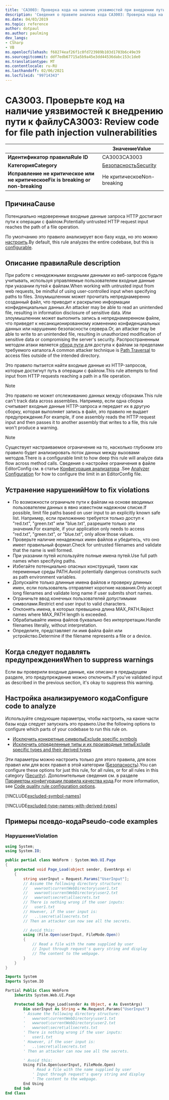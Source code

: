 ```yaml
---
title: 'CA3003: Проверка кода на наличие уязвимостей при внедрении пути к файлам (анализ кода)'
description: 'Сведения о правиле анализа кода CA3003: Проверка кода на наличие уязвимостей при внедрении пути к файлам'
ms.date: 04/03/2019
ms.topic: reference
author: dotpaul
ms.author: paulming
dev_langs:
- CSharp
- VB
ms.openlocfilehash: f68274eaf26f1c0fd723989b103d1703b6c49e39
ms.sourcegitcommit: ddf7edb67715a5b9a45e3dd44536dabc153c1de0
ms.translationtype: MT
ms.contentlocale: ru-RU
ms.lasthandoff: 02/06/2021
ms.locfileid: "99714343"
---
```

# <a name="ca3003-review-code-for-file-path-injection-vulnerabilities"></a><span data-ttu-id="0a547-103">CA3003. Проверьте код на наличие уязвимостей к внедрению пути к файлу</span><span class="sxs-lookup"><span data-stu-id="0a547-103">CA3003: Review code for file path injection vulnerabilities</span></span>

| | <span data-ttu-id="0a547-104">Значение</span><span class="sxs-lookup"><span data-stu-id="0a547-104">Value</span></span> |
|-|-|
| <span data-ttu-id="0a547-105">**Идентификатор правила**</span><span class="sxs-lookup"><span data-stu-id="0a547-105">**Rule ID**</span></span> |<span data-ttu-id="0a547-106">CA3003</span><span class="sxs-lookup"><span data-stu-id="0a547-106">CA3003</span></span>|
| <span data-ttu-id="0a547-107">**Категория**</span><span class="sxs-lookup"><span data-stu-id="0a547-107">**Category**</span></span> |[<span data-ttu-id="0a547-108">Безопасность</span><span class="sxs-lookup"><span data-stu-id="0a547-108">Security</span></span>](security-warnings.md)|
| <span data-ttu-id="0a547-109">**Исправление не критическое или не критическое**</span><span class="sxs-lookup"><span data-stu-id="0a547-109">**Fix is breaking or non-breaking**</span></span> |<span data-ttu-id="0a547-110">Не критическое</span><span class="sxs-lookup"><span data-stu-id="0a547-110">Non-breaking</span></span>|

## <a name="cause"></a><span data-ttu-id="0a547-111">Причина</span><span class="sxs-lookup"><span data-stu-id="0a547-111">Cause</span></span>

<span data-ttu-id="0a547-112">Потенциально недоверенные входные данные запроса HTTP достигают пути к операции с файлом.</span><span class="sxs-lookup"><span data-stu-id="0a547-112">Potentially untrusted HTTP request input reaches the path of a file operation.</span></span>

<span data-ttu-id="0a547-113">По умолчанию это правило анализирует всю базу кода, но это можно [настроить](#configure-code-to-analyze).</span><span class="sxs-lookup"><span data-stu-id="0a547-113">By default, this rule analyzes the entire codebase, but this is [configurable](#configure-code-to-analyze).</span></span>

## <a name="rule-description"></a><span data-ttu-id="0a547-114">Описание правила</span><span class="sxs-lookup"><span data-stu-id="0a547-114">Rule description</span></span>

<span data-ttu-id="0a547-115">При работе с ненадежными входными данными из веб-запросов будьте учитывать, используя управляемые пользователем входные данные при указании путей к файлам.</span><span class="sxs-lookup"><span data-stu-id="0a547-115">When working with untrusted input from web requests, be mindful of using user-controlled input when specifying paths to files.</span></span> <span data-ttu-id="0a547-116">Злоумышленник может прочитать непреднамеренно созданный файл, что приводит к раскрытию информации конфиденциальных данных.</span><span class="sxs-lookup"><span data-stu-id="0a547-116">An attacker may be able to read an unintended file, resulting in information disclosure of sensitive data.</span></span> <span data-ttu-id="0a547-117">Или злоумышленник может выполнить запись в непреднамеренном файле, что приведет к несанкционированному изменению конфиденциальных данных или нарушению безопасности сервера.</span><span class="sxs-lookup"><span data-stu-id="0a547-117">Or, an attacker may be able to write to an unintended file, resulting in unauthorized modification of sensitive data or compromising the server's security.</span></span> <span data-ttu-id="0a547-118">Распространенным методом атаки является [обход пути](https://www.owasp.org/index.php/Path_Traversal) для доступа к файлам за пределами требуемого каталога.</span><span class="sxs-lookup"><span data-stu-id="0a547-118">A common attacker technique is [Path Traversal](https://www.owasp.org/index.php/Path_Traversal) to access files outside of the intended directory.</span></span>

<span data-ttu-id="0a547-119">Это правило пытается найти входные данные из HTTP-запросов, которые достигнут путь в операции с файлом.</span><span class="sxs-lookup"><span data-stu-id="0a547-119">This rule attempts to find input from HTTP requests reaching a path in a file operation.</span></span>

> [!NOTE]
> <span data-ttu-id="0a547-120">Это правило не может отслеживанию данных между сборками.</span><span class="sxs-lookup"><span data-stu-id="0a547-120">This rule can't track data across assemblies.</span></span> <span data-ttu-id="0a547-121">Например, если одна сборка считывает входные данные HTTP-запроса и передает их в другую сборку, которая выполняет запись в файл, это правило не выдает предупреждение.</span><span class="sxs-lookup"><span data-stu-id="0a547-121">For example, if one assembly reads the HTTP request input and then passes it to another assembly that writes to a file, this rule won't produce a warning.</span></span>

> [!NOTE]
> <span data-ttu-id="0a547-122">Существует настраиваемое ограничение на то, насколько глубоким это правило будет анализировать поток данных между вызовами методов.</span><span class="sxs-lookup"><span data-stu-id="0a547-122">There is a configurable limit to how deep this rule will analyze data flow across method calls.</span></span> <span data-ttu-id="0a547-123">Сведения о настройке ограничения в файле EditorConfig см. в статье [Конфигурация анализатора](https://github.com/dotnet/roslyn-analyzers/blob/master/docs/Analyzer%20Configuration.md#dataflow-analysis) .</span><span class="sxs-lookup"><span data-stu-id="0a547-123">See [Analyzer Configuration](https://github.com/dotnet/roslyn-analyzers/blob/master/docs/Analyzer%20Configuration.md#dataflow-analysis) for how to configure the limit in an EditorConfig file.</span></span>

## <a name="how-to-fix-violations"></a><span data-ttu-id="0a547-124">Устранение нарушений</span><span class="sxs-lookup"><span data-stu-id="0a547-124">How to fix violations</span></span>

- <span data-ttu-id="0a547-125">По возможности ограничьте пути к файлам на основе вводимых пользователем данных в явно известном надежном списке.</span><span class="sxs-lookup"><span data-stu-id="0a547-125">If possible, limit file paths based on user input to an explicitly known safe list.</span></span>  <span data-ttu-id="0a547-126">Например, если приложению требуется только доступ к "red.txt", "green.txt" или "blue.txt", разрешите только эти значения.</span><span class="sxs-lookup"><span data-stu-id="0a547-126">For example, if your application only needs to access "red.txt", "green.txt", or "blue.txt", only allow those values.</span></span>
- <span data-ttu-id="0a547-127">Проверьте наличие ненадежных имен файлов и убедитесь, что оно имеет правильный формат.</span><span class="sxs-lookup"><span data-stu-id="0a547-127">Check for untrusted filenames and validate that the name is well formed.</span></span>
- <span data-ttu-id="0a547-128">При указании путей используйте полные имена путей.</span><span class="sxs-lookup"><span data-stu-id="0a547-128">Use full path names when specifying paths.</span></span>
- <span data-ttu-id="0a547-129">Избегайте потенциально опасных конструкций, таких как переменные среды PATH.</span><span class="sxs-lookup"><span data-stu-id="0a547-129">Avoid potentially dangerous constructs such as path environment variables.</span></span>
- <span data-ttu-id="0a547-130">Допускайте только длинные имена файлов и проверку длинных имен, если пользователь отправляет короткие названия.</span><span class="sxs-lookup"><span data-stu-id="0a547-130">Only accept long filenames and validate long name if user submits short names.</span></span>
- <span data-ttu-id="0a547-131">Ограничьте ввод конечных пользователей допустимыми символами.</span><span class="sxs-lookup"><span data-stu-id="0a547-131">Restrict end user input to valid characters.</span></span>
- <span data-ttu-id="0a547-132">Отклонять имена, в которых превышена длина MAX_PATH.</span><span class="sxs-lookup"><span data-stu-id="0a547-132">Reject names where MAX_PATH length is exceeded.</span></span>
- <span data-ttu-id="0a547-133">Обрабатывайте имена файлов буквально без интерпретации.</span><span class="sxs-lookup"><span data-stu-id="0a547-133">Handle filenames literally, without interpretation.</span></span>
- <span data-ttu-id="0a547-134">Определите, представляет ли имя файла файл или устройство.</span><span class="sxs-lookup"><span data-stu-id="0a547-134">Determine if the filename represents a file or a device.</span></span>

## <a name="when-to-suppress-warnings"></a><span data-ttu-id="0a547-135">Когда следует подавлять предупреждения</span><span class="sxs-lookup"><span data-stu-id="0a547-135">When to suppress warnings</span></span>

<span data-ttu-id="0a547-136">Если вы проверили входные данные, как описано в предыдущем разделе, это предупреждение можно отключить.</span><span class="sxs-lookup"><span data-stu-id="0a547-136">If you've validated input as described in the previous section, it's okay to suppress this warning.</span></span>

## <a name="configure-code-to-analyze"></a><span data-ttu-id="0a547-137">Настройка анализируемого кода</span><span class="sxs-lookup"><span data-stu-id="0a547-137">Configure code to analyze</span></span>

<span data-ttu-id="0a547-138">Используйте следующие параметры, чтобы настроить, на какие части базы кода следует запускать это правило.</span><span class="sxs-lookup"><span data-stu-id="0a547-138">Use the following options to configure which parts of your codebase to run this rule on.</span></span>

- [<span data-ttu-id="0a547-139">Исключить конкретные символы</span><span class="sxs-lookup"><span data-stu-id="0a547-139">Exclude specific symbols</span></span>](#exclude-specific-symbols)
- [<span data-ttu-id="0a547-140">Исключить определенные типы и их производные типы</span><span class="sxs-lookup"><span data-stu-id="0a547-140">Exclude specific types and their derived types</span></span>](#exclude-specific-types-and-their-derived-types)

<span data-ttu-id="0a547-141">Эти параметры можно настроить только для этого правила, для всех правил или для всех правил в этой категории ([Безопасность](security-warnings.md)).</span><span class="sxs-lookup"><span data-stu-id="0a547-141">You can configure these options for just this rule, for all rules, or for all rules in this category ([Security](security-warnings.md)).</span></span> <span data-ttu-id="0a547-142">Дополнительные сведения см. в разделе [Параметры конфигурации правила качества кода](../code-quality-rule-options.md).</span><span class="sxs-lookup"><span data-stu-id="0a547-142">For more information, see [Code quality rule configuration options](../code-quality-rule-options.md).</span></span>

[!INCLUDE[excluded-symbol-names](~/includes/code-analysis/excluded-symbol-names.md)]

[!INCLUDE[excluded-type-names-with-derived-types](~/includes/code-analysis/excluded-type-names-with-derived-types.md)]

## <a name="pseudo-code-examples"></a><span data-ttu-id="0a547-143">Примеры псевдо-кода</span><span class="sxs-lookup"><span data-stu-id="0a547-143">Pseudo-code examples</span></span>

### <a name="violation"></a><span data-ttu-id="0a547-144">Нарушение</span><span class="sxs-lookup"><span data-stu-id="0a547-144">Violation</span></span>

```csharp
using System;
using System.IO;

public partial class WebForm : System.Web.UI.Page
{
    protected void Page_Load(object sender, EventArgs e)
    {
        string userInput = Request.Params["UserInput"];
        // Assume the following directory structure:
        //   wwwroot\currentWebDirectory\user1.txt
        //   wwwroot\currentWebDirectory\user2.txt
        //   wwwroot\secret\allsecrets.txt
        // There is nothing wrong if the user inputs:
        //   user1.txt
        // However, if the user input is:
        //   ..\secret\allsecrets.txt
        // Then an attacker can now see all the secrets.

        // Avoid this:
        using (File.Open(userInput, FileMode.Open))
        {
            // Read a file with the name supplied by user
            // Input through request's query string and display
            // The content to the webpage.
        }
    }
}
```

```vb
Imports System
Imports System.IO

Partial Public Class WebForm
    Inherits System.Web.UI.Page

    Protected Sub Page_Load(sender As Object, e As EventArgs)
        Dim userInput As String = Me.Request.Params("UserInput")
        ' Assume the following directory structure:
        '   wwwroot\currentWebDirectory\user1.txt
        '   wwwroot\currentWebDirectory\user2.txt
        '   wwwroot\secret\allsecrets.txt
        ' There is nothing wrong if the user inputs:
        '   user1.txt
        ' However, if the user input is:
        '   ..\secret\allsecrets.txt
        ' Then an attacker can now see all the secrets.

        ' Avoid this:
        Using File.Open(userInput, FileMode.Open)
            ' Read a file with the name supplied by user
            ' Input through request's query string and display
            ' The content to the webpage.
        End Using
    End Sub
End Class
```
